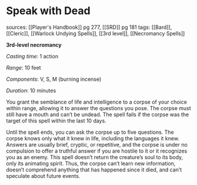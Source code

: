 # Speak with Dead
sources: [[Player's Handbook]] pg 277, [[SRD]] pg 181
tags: [[Bard]], [[Cleric]], [[Warlock Undying Spells]], [[3rd level]], [[Necromancy Spells]]

**3rd-level necromancy**

*Casting time*: 1 action

*Range*: 10 feet

*Components*: V, S, M (burning incense)

*Duration*: 10 minutes

You grant the semblance of life and intelligence to a corpse of your choice within range, allowing it to answer the questions you pose. The corpse must still have a mouth and can’t be undead. The spell fails if the corpse was the target of this spell within the last 10 days.

Until the spell ends, you can ask the corpse up to five questions. The corpse knows only what it knew in life, including the languages it knew. Answers are usually brief, cryptic, or repetitive, and the corpse is under no compulsion to offer a truthful answer if you are hostile to it or it recognizes you as an enemy. This spell doesn’t return the creature’s soul to its body, only its animating spirit. Thus, the corpse can’t learn new information, doesn’t comprehend anything that has happened since it died, and can’t speculate about future events.
